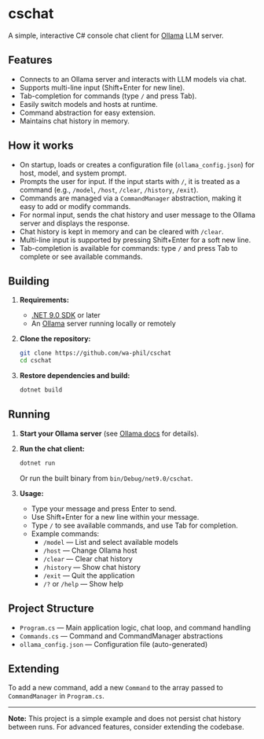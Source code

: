 # cschat

A simple, interactive C# console chat client for [Ollama](https://ollama.com/) LLM server.

## Features
- Connects to an Ollama server and interacts with LLM models via chat.
- Supports multi-line input (Shift+Enter for new line).
- Tab-completion for commands (type `/` and press Tab).
- Easily switch models and hosts at runtime.
- Command abstraction for easy extension.
- Maintains chat history in memory.

## How it works
- On startup, loads or creates a configuration file (`ollama_config.json`) for host, model, and system prompt.
- Prompts the user for input. If the input starts with `/`, it is treated as a command (e.g., `/model`, `/host`, `/clear`, `/history`, `/exit`).
- Commands are managed via a `CommandManager` abstraction, making it easy to add or modify commands.
- For normal input, sends the chat history and user message to the Ollama server and displays the response.
- Chat history is kept in memory and can be cleared with `/clear`.
- Multi-line input is supported by pressing Shift+Enter for a soft new line.
- Tab-completion is available for commands: type `/` and press Tab to complete or see available commands.

## Building

1. **Requirements:**
   - [.NET 9.0 SDK](https://dotnet.microsoft.com/en-us/download/dotnet/9.0) or later
   - An [Ollama](https://ollama.com/) server running locally or remotely

2. **Clone the repository:**
   ```sh
   git clone https://github.com/wa-phil/cschat
   cd cschat
   ```

3. **Restore dependencies and build:**
   ```sh
   dotnet build
   ```

## Running

1. **Start your Ollama server** (see [Ollama docs](https://ollama.com/) for details).
2. **Run the chat client:**
   ```sh
   dotnet run
   ```
   Or run the built binary from `bin/Debug/net9.0/cschat`.

3. **Usage:**
   - Type your message and press Enter to send.
   - Use Shift+Enter for a new line within your message.
   - Type `/` to see available commands, and use Tab for completion.
   - Example commands:
     - `/model` — List and select available models
     - `/host` — Change Ollama host
     - `/clear` — Clear chat history
     - `/history` — Show chat history
     - `/exit` — Quit the application
     - `/?` or `/help` — Show help

## Project Structure
- `Program.cs` — Main application logic, chat loop, and command handling
- `Commands.cs` — Command and CommandManager abstractions
- `ollama_config.json` — Configuration file (auto-generated)

## Extending
To add a new command, add a new `Command` to the array passed to `CommandManager` in `Program.cs`.

---

**Note:** This project is a simple example and does not persist chat history between runs. For advanced features, consider extending the codebase.
